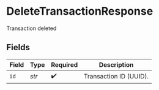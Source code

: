 # DeleteTransactionResponse

Transaction deleted


## Fields

| Field                  | Type                   | Required               | Description            |
| ---------------------- | ---------------------- | ---------------------- | ---------------------- |
| `id`                   | *str*                  | :heavy_check_mark:     | Transaction ID (UUID). |